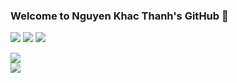 <div>
  
  ### Welcome to Nguyen Khac Thanh's GitHub 👋

  ![](https://img.shields.io/badge/-Linux-e8a83a?style=flat-square&logo=Linux&logoColor=fff)
  ![](https://img.shields.io/badge/-Python-0a74c4?style=flat-square&logo=Python&logoColor=fff)
  ![](https://img.shields.io/badge/-Javascript-e5cd0c?style=flat-square&logo=Javascript&logoColor=fff)
  
</div>

<div>
  <img src="https://github-readme-stats.vercel.app/api/top-langs/?username=magiskboy&langs_count=10&&hide_border=true&title_color=a0a9af&layout=compact&hide=jupyter%20notebook,matlab,css" style="display: block; align: right">
  
  <img src="https://github-readme-stats.vercel.app/api?username=magiskboy&show_icons=true&hide_border=true&icon_color=586069&title_color=a0a9af" style="display: block; align: left">
</div>
